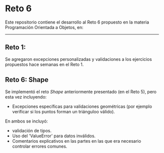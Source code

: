 # Reto 6
Este repositorio contiene el desarrollo al Reto 6 propuesto en la materia Programación Orientada a Objetos, en:

---
## Reto 1:
Se agregaron excepciones personalizadas y validaciones a los ejercicios propuestos hace semanas en el Reto 1.

## Reto 6: Shape
Se implementó el reto *Shape* anteriormente presentado (en el Reto 5), pero esta vez incluyendo:
- Excepciones específicas para validaciones geométricas (por ejemplo verificar si los puntos forman un triánguloo válido).

En ambos se incluyó:
- validación de tipos.
- Uso del 'ValueError' para datos inválidos.
- Comentarios explicativos en las partes en las que era necesario controlar errores comunes.
